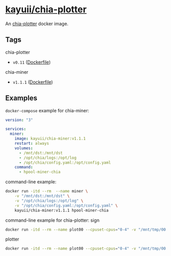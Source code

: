 # [kayuii/chia-plotter](https://github.com/Kayuii/chia-plotter)

An [chia-plotter](https://github.com/hpool-dev/chia-plotter) docker image.

## Tags

chia-plotter

- `v0.11` ([Dockerfile](https://github.com/Kayuii/chia-plotter/blob/master/hpool/plotter-v0.11/Dockerfile))

chia-miner

- `v1.1.1` ([Dockerfile](https://github.com/Kayuii/chia-plotter/blob/master/hpool/miner-v1.1.1/Dockerfile))

## Examples

`docker-compose` example for chia-miner:

```yml
version: "3"

services:
  miner:
    image: kayuii/chia-miner:v1.1.1
    restart: always
    volumes:
      - /mnt/dst:/mnt/dst
      - /opt/chia/logs:/opt/log
      - /opt/chia/config.yaml:/opt/config.yaml
    command:
      - hpool-miner-chia

```

command-line example:

```sh
docker run -itd --rm  --name miner \
    -v "/mnt/dst:/mnt/dst" \
    -v "/opt/chia/logs:/opt/log" \
    -v "/opt/chia/config.yaml:/opt/config.yaml" \
    kayuii/chia-miner:v1.1.1 hpool-miner-chia
```


command-line example for chia-plotter:
sign
```sh
docker run -itd --rm --name plot00 --cpuset-cpus="0-4" -v "/mnt/tmp/00:/mnt/tmp" -v "/mnt/dst/00:/mnt/plot" -v "/opt/chialogs:/mnt/logs" kayuii/chia-plotter:v0.11 chia-plotter-linux-amd64 -action sign -sign-mnemonic "24 mnemonics"
```

plotter
```sh
docker run -itd --rm --name plot00 --cpuset-cpus="0-4" -v "/mnt/tmp/00:/mnt/tmp" -v "/mnt/dst/00:/mnt/plot" -v "/opt/chialogs:/mnt/logs" kayuii/chia-plotter:v0.11 bash -c "sleep 30m && chia-plotter-linux-amd64 -action plotting -plotting-fpk '0x9480b07ff8e454f10d0224135c71dc47fa4a3333704cac39d11d4a65db2892c75454b0da0a29fb7cf8777c22166c87b7' -plotting-ppk '0x96d4d710f722d6957149fb1707b9e915611ee91e485bd26de155ce2b95df8807cd2781736162e71240caf7fff952f709' -plotting-n 1 -r 5 -b 4608 -e -p -d /mnt/plot -t /mnt/tmp |tee /mnt/logs/chia_00.log"
```
